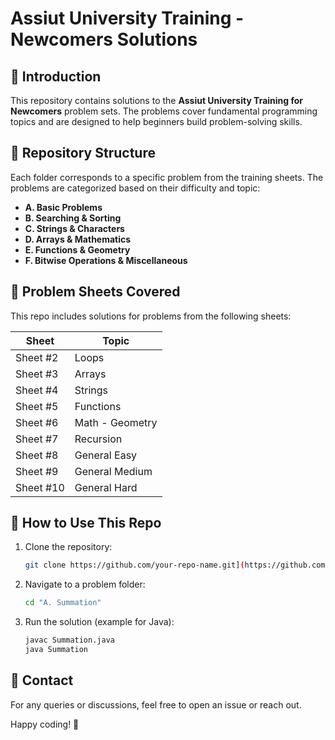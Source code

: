 # Assiut University Training - Newcomers Solutions

## 📌 Introduction

This repository contains solutions to the **Assiut University Training for Newcomers** problem sets. The problems cover fundamental programming topics and are designed to help beginners build problem-solving skills.

## 📂 Repository Structure

Each folder corresponds to a specific problem from the training sheets. The problems are categorized based on their difficulty and topic:

- **A. Basic Problems**
- **B. Searching & Sorting**
- **C. Strings & Characters**
- **D. Arrays & Mathematics**
- **E. Functions & Geometry**
- **F. Bitwise Operations & Miscellaneous**

## 📜 Problem Sheets Covered

This repo includes solutions for problems from the following sheets:

| Sheet     | Topic           |
| --------- | --------------- |
| Sheet #2  | Loops           |
| Sheet #3  | Arrays          |
| Sheet #4  | Strings         |
| Sheet #5  | Functions       |
| Sheet #6  | Math - Geometry |
| Sheet #7  | Recursion       |
| Sheet #8  | General Easy    |
| Sheet #9  | General Medium  |
| Sheet #10 | General Hard    |

## 🚀 How to Use This Repo

1. Clone the repository:
   ```sh
   git clone https://github.com/your-repo-name.git](https://github.com/OnoPUNPUN/Codefroces-Problem.git
   ```
2. Navigate to a problem folder:
   ```sh
   cd "A. Summation"
   ```
3. Run the solution (example for Java):
   ```sh
   javac Summation.java
   java Summation
   ```

## 📧 Contact

For any queries or discussions, feel free to open an issue or reach out.

Happy coding! 🚀

